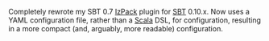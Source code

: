 Completely rewrote my SBT 0.7 [IzPack][] plugin for [SBT][] 0.10.x. Now
uses a YAML configuration file, rather than a [Scala][] DSL, for
configuration, resulting in a more compact (and, arguably, more readable)
configuration.

[Izpack]: http://izpack.org/
[Scala]: http://www.scala-lang.org/
[SBT]: https://github.com/harrah/xsbt/
